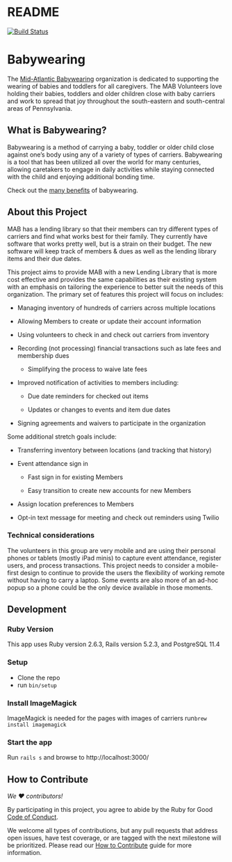 # README

[![Build Status](https://travis-ci.org/rubyforgood/babywearing.svg?branch=master)](https://travis-ci.org/rubyforgood/babywearing)

# Babywearing

The [Mid-Atlantic Babywearing](https://midatlanticbabywearing.org) organization
is dedicated to supporting the wearing of babies and toddlers for all
caregivers. The MAB Volunteers love holding their babies, toddlers and older
children close with baby carriers and work to spread that joy throughout the
south-eastern and south-central areas of Pennsylvania.

## What is Babywearing?

Babywearing is a method of carrying a baby, toddler or older child close against
one’s body using any of a variety of types of carriers. Babywearing is a tool
that has been utilized all over the world for many centuries, allowing
caretakers to engage in daily activities while staying connected with the child
and enjoying additional bonding time.

Check out the
[many benefits](https://midatlanticbabywearing.org/benefits-of-babywearing/) of
babywearing.

## About this Project

MAB has a lending library so that their members can try different types of
carriers and find what works best for their family. They currently have software
that works pretty well, but is a strain on their budget. The new software will keep
track of members & dues as well as the lending library items and their due
dates.

This project aims to provide MAB with a new Lending Library that is more cost
effective and provides the same capabilities as their existing system with an
emphasis on tailoring the experience to better suit the needs of this
organization. The primary set of features this project will focus on includes:

- Managing inventory of hundreds of carriers across multiple locations

- Allowing Members to create or update their account information

- Using volunteers to check in and check out carriers from inventory

- Recording (not processing) financial transactions such as late fees and
  membership dues

  - Simplifying the process to waive late fees

- Improved notification of activities to members including:

  - Due date reminders for checked out items

  - Updates or changes to events and item due dates

- Signing agreements and waivers to participate in the organization

Some additional stretch goals include:

- Transferring inventory between locations (and tracking that history)

- Event attendance sign in

  - Fast sign in for existing Members

  - Easy transition to create new accounts for new Members

- Assign location preferences to Members

- Opt-in text message for meeting and check out reminders using Twilio

### Technical considerations

The volunteers in this group are very mobile and are using their personal phones
or tablets (mostly iPad minis) to capture event attendance, register users, and
process transactions. This project needs to consider a mobile-first design to
continue to provide the users the flexibility of working remote without having
to carry a laptop. Some events are also more of an ad-hoc popup so a phone could be the only
device available in those moments.

## Development

### Ruby Version

This app uses Ruby version 2.6.3, Rails version 5.2.3, and PostgreSQL 11.4

### Setup

- Clone the repo
- run `bin/setup`

### Install ImageMagick

ImageMagick is needed for the pages with images of carriers
run`brew install imagemagick`

### Start the app

Run `rails s` and browse to http://localhost:3000/

## How to Contribute

_We ♥ contributors!_

By participating in this project, you agree to abide by the
Ruby for Good [Code of Conduct](code-of-conduct.md).

We welcome all types of contributions, but any pull requests that address open
issues, have test coverage, or are tagged with the next milestone will be
prioritized. Please read our [How to Contribute](CONTRIBUTING.md) guide for more
information.
